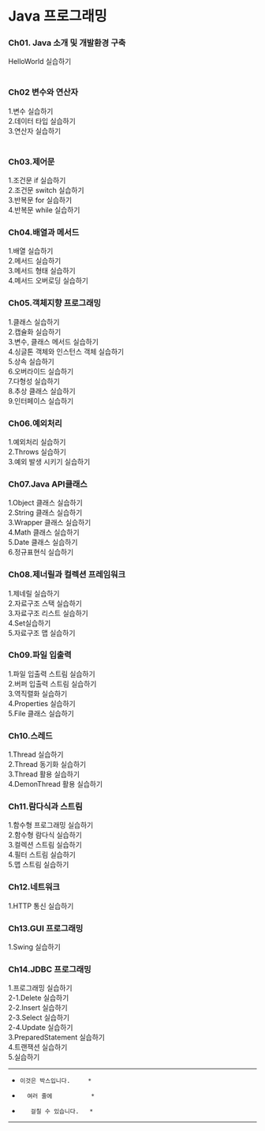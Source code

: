 <h1>Java 프로그래밍</h1>


<h3>Ch01. Java 소개 및 개발환경 구축</h3>
HelloWorld 실습하기<br><br>

<h3>Ch02 변수와 연산자</h3>
1.변수 실습하기<br>
2.데이터 타입 실습하기<br>
3.연산자 실습하기<br><br>

<h3>Ch03.제어문</h3>
1.조건문 if 실습하기<br>
2.조건문 switch 실습하기<br>
3.반복문 for 실습하기<br>
4.반복문 while 실습하기<br>

<h3>Ch04.배열과 메서드</h3>
1.배열 실습하기<br>
2.메서드 실습하기<br>
3.메서드 형태 실습하기 <br>
4.메서드 오버로딩 실습하기  <br>

<h3>Ch05.객체지향 프로그래밍</h3>
1.클래스 실습하기<br>
2.캡슐화 실습하기<br>
3.변수, 클래스 메서드 실습하기 <br>
4.싱글톤 객체와 인스턴스 객체 실습하기  <br>
5.상속 실습하기<br>
6.오버라이드 실습하기<br>
7.다형성 실습하기<br>
8.추상 클래스 실습하기<br>
9.인터페이스 실습하기<br>

<h3>Ch06.예외처리</h3>
1.예외처리 실습하기<br>
2.Throws 실습하기<br>
3.예외 발생 시키기 실습하기<br>

<h3>Ch07.Java API클래스</h3>
1.Object 클래스 실습하기<br>
2.String 클래스 실습하기<br>
3.Wrapper 클래스 실습하기 <br>
4.Math 클래스 실습하기  <br>
5.Date 클래스 실습하기<br>
6.정규표현식 실습하기 <br>

<h3>Ch08.제너릴과 컬렉션 프레임워크</h3>
1.제네릴 실습하기<br>
2.자료구조 스택 실습하기<br>
3.자료구조 리스트 실습하기 <br>
4.Set실습하기<br>
5.자료구조 맵 실습하기<br>

<h3>Ch09.파일 입출력</h3>
1.파일 입출력 스트림 실습하기<br>
2.버퍼 입출력 스트림 실습하기<br>
3.역직렬화 실습하기 <br>
4.Properties 실습하기<br>
5.File 클래스 실습하기<br>

<h3>Ch10.스레드</h3>
1.Thread 실습하기<br>
2.Thread 동기화 실습하기<br>
3.Thread 활용 실습하기 <br>
4.DemonThread 활용 실습하기<br>

<h3>Ch11.람다식과 스트림</h3>
1.함수형 프로그래밍  실습하기<br>
2.함수형 람다식 실습하기<br>
3.컬렉션 스트림 실습하기 <br>
4.필터 스트림 실습하기<br>
5.맵 스트림 실습하기<br>

<h3>Ch12.네트워크</h3>
1.HTTP 통신 실습하기 <br>

<h3>Ch13.GUI 프로그래밍</h3>
1.Swing 실습하기<br>

<h3>Ch14.JDBC 프로그래밍</h3>
1.프로그래밍 실습하기<br>
2-1.Delete 실습하기<br>
2-2.Insert 실습하기 <br>
2-3.Select 실습하기<br>
2-4.Update 실습하기<br>
3.PreparedStatement 실습하기<br>
4.트랜잭션 실습하기<br>
5.실습하기<br>

*****************************
*     이것은 박스입니다.     *
*       여러 줄에           *
*        걸칠 수 있습니다.   *
*****************************
